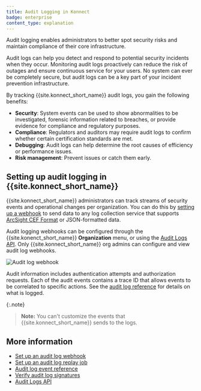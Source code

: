 ```yaml
---
title: Audit Logging in Konnect
badge: enterprise
content_type: explanation
---
```


Audit logging enables administrators to better spot security risks and maintain compliance of their core infrastructure. 

Audit logs can help you detect and respond to potential security incidents when they occur. Monitoring audit logs proactively can reduce the risk of outages and ensure continuous service for your users. No system can ever be completely secure, but audit logs can be a key part of your incident prevention infrastructure.

By tracking {{site.konnect_short_name}} audit logs, you gain the following benefits:
* **Security**: System events can be used to show abnormalities to be investigated, forensic information related to breaches, or provide evidence for compliance and regulatory purposes.
* **Compliance**: Regulators and auditors may require audit logs to confirm whether certain certification standards are met.
* **Debugging**: Audit logs can help determine the root causes of efficiency or performance issues.
* **Risk management**: Prevent issues or catch them early.

## Setting up audit logging in {{site.konnect_short_name}}

{{site.konnect_short_name}} administrators can track streams of security events and operational changes per organization.
You can do this by [setting up a webhook](/konnect/org-management/audit-logging/webhook/) to send data to any 
log collection service that supports [ArcSight CEF Format](https://docs.centrify.com/Content/IntegrationContent/SIEM/arcsight-cef/arcsight-cef-format.htm) or JSON-formatted data.

Audit logging webhooks can be configured through the {{site.konenct_short_name}} **Organization** menu, or
using the [Audit Logs API](/konnect/api/audit-logs/latest/).
Only {{site.konnect_short_name}} org admins can configure and view audit log webhooks. 

![Audit log webhook](/assets/images/products/konnect/audit-logs/konnect-audit-log-webhook.png)

Audit information includes authentication attempts and authorization requests.
Each of the audit events contains a trace ID that allows events to be correlated to specific actions. 
See the [audit log reference](/konnect/org-management/audit-logging/reference/) for details on what is logged.

{:.note}
> **Note:** You can't customize the events that {{site.konnect_short_name}} sends to the logs.

## More information
* [Set up an audit log webhook](/konnect/org-management/audit-logging/webhook/)
* [Set up an audit log replay job](/konnect/org-management/audit-logging/replay-job/)
* [Audit log event reference](/konnect/org-management/audit-logging/reference/)
* [Verify audit log signatures](/konnect/org-management/audit-logging/verify-signatures/)
* [Audit Logs API](/konnect/api/audit-logs/latest/)
